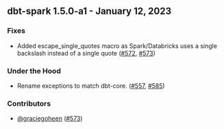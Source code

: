 ## dbt-spark 1.5.0-a1 - January 12, 2023
### Fixes
- Added escape_single_quotes macro as Spark/Databricks uses a single backslash instead of a single quote ([#572](https://github.com/dbt-labs/dbt-spark/issues/572), [#573](https://github.com/dbt-labs/dbt-spark/pull/573))
### Under the Hood
- Rename exceptions to match dbt-core. ([#557](https://github.com/dbt-labs/dbt-spark/issues/557), [#585](https://github.com/dbt-labs/dbt-spark/pull/585))

### Contributors
- [@graciegoheen](https://github.com/graciegoheen) ([#573](https://github.com/dbt-labs/dbt-spark/pull/573))
